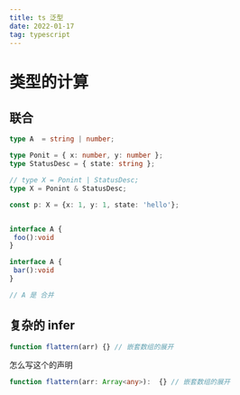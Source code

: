 ```yaml
---
title: ts 泛型
date: 2022-01-17
tag: typescript
---
```

# 类型的计算

## 联合

``` typescript
type A  = string | number;

type Ponit = { x: number, y: number };
type StatusDesc = { state: string };

// type X = Ponint | StatusDesc;
type X = Ponint & StatusDesc; 

const p: X = {x: 1, y: 1, state: 'hello'}; 


interface A {
 foo():void
}

interface A {
 bar():void
}

// A 是 合并

```
## 复杂的 infer
``` typescript
function flattern(arr) {} // 嵌套数组的展开
```
怎么写这个的声明

```typescript
function flattern(arr: Array<any>):  {} // 嵌套数组的展开
```

